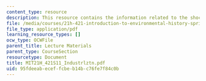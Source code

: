 ```yaml
---
content_type: resource
description: This resource contains the information related to the shock of industrialization.
file: /media/courses/21h-421-introduction-to-environmental-history-spring-2011/95fdeeabeceffcbeb14bc76fe7f84c0b_MIT21H_421S11_Industrlztn.pdf
file_type: application/pdf
learning_resource_types: []
ocw_type: OCWFile
parent_title: Lecture Materials
parent_type: CourseSection
resourcetype: Document
title: MIT21H_421S11_Industrlztn.pdf
uid: 95fdeeab-ecef-fcbe-b14b-c76fe7f84c0b
---
```

